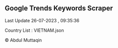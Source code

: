 

## Google Trends Keywords Scraper 
 
Last Update 26-07-2023 , 09:35:36

Country List :
VIETNAM.json



© Abdul Muttaqin 
